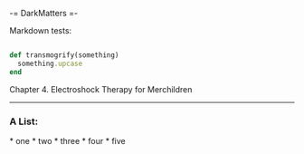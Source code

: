 
-= DarkMatters =-


Markdown tests:

```ruby

def transmogrify(something)
  something.upcase
end
```

Chapter 4. Electroshock Therapy for Merchildren
_______________________________________________


<h3>A List:</h3>
* one
* two
* three
* four
* five



